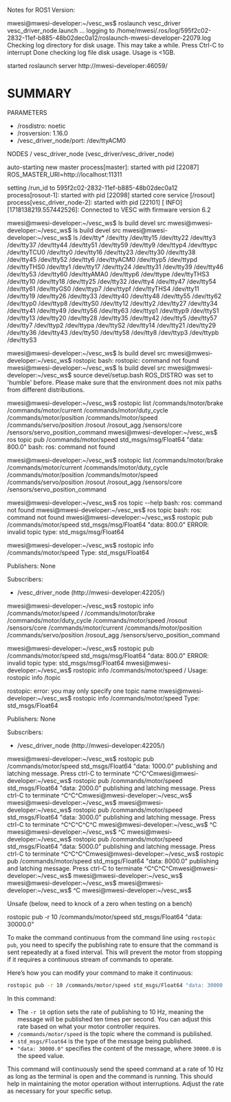 Notes for ROS1 Version:

mwesi@mwesi-developer:~/vesc_ws$ roslaunch vesc_driver vesc_driver_node.launch
... logging to /home/mwesi/.ros/log/595f2c02-2832-11ef-b885-48b02dec0a12/roslaunch-mwesi-developer-22079.log
Checking log directory for disk usage. This may take a while.
Press Ctrl-C to interrupt
Done checking log file disk usage. Usage is <1GB.

started roslaunch server http://mwesi-developer:46059/

SUMMARY
========

PARAMETERS
 * /rosdistro: noetic
 * /rosversion: 1.16.0
 * /vesc_driver_node/port: /dev/ttyACM0

NODES
  /
    vesc_driver_node (vesc_driver/vesc_driver_node)

auto-starting new master
process[master]: started with pid [22087]
ROS_MASTER_URI=http://localhost:11311

setting /run_id to 595f2c02-2832-11ef-b885-48b02dec0a12
process[rosout-1]: started with pid [22098]
started core service [/rosout]
process[vesc_driver_node-2]: started with pid [22101]
[ INFO] [1718138219.557442526]: Connected to VESC with firmware version 6.2


mwesi@mwesi-developer:~/vesc_ws$ ls
build  devel  src
mwesi@mwesi-developer:~/vesc_ws$ ls
build  devel  src
mwesi@mwesi-developer:~/vesc_ws$ ls /dev/tty*
/dev/tty    /dev/tty15  /dev/tty22  /dev/tty3   /dev/tty37  /dev/tty44  /dev/tty51  /dev/tty59  /dev/tty9     /dev/ttyp4  /dev/ttypc  /dev/ttyTCU0
/dev/tty0   /dev/tty16  /dev/tty23  /dev/tty30  /dev/tty38  /dev/tty45  /dev/tty52  /dev/tty6   /dev/ttyACM0  /dev/ttyp5  /dev/ttypd  /dev/ttyTHS0
/dev/tty1   /dev/tty17  /dev/tty24  /dev/tty31  /dev/tty39  /dev/tty46  /dev/tty53  /dev/tty60  /dev/ttyAMA0  /dev/ttyp6  /dev/ttype  /dev/ttyTHS3
/dev/tty10  /dev/tty18  /dev/tty25  /dev/tty32  /dev/tty4   /dev/tty47  /dev/tty54  /dev/tty61  /dev/ttyGS0   /dev/ttyp7  /dev/ttypf  /dev/ttyTHS4
/dev/tty11  /dev/tty19  /dev/tty26  /dev/tty33  /dev/tty40  /dev/tty48  /dev/tty55  /dev/tty62  /dev/ttyp0    /dev/ttyp8  /dev/ttyS0
/dev/tty12  /dev/tty2   /dev/tty27  /dev/tty34  /dev/tty41  /dev/tty49  /dev/tty56  /dev/tty63  /dev/ttyp1    /dev/ttyp9  /dev/ttyS1
/dev/tty13  /dev/tty20  /dev/tty28  /dev/tty35  /dev/tty42  /dev/tty5   /dev/tty57  /dev/tty7   /dev/ttyp2    /dev/ttypa  /dev/ttyS2
/dev/tty14  /dev/tty21  /dev/tty29  /dev/tty36  /dev/tty43  /dev/tty50  /dev/tty58  /dev/tty8   /dev/ttyp3    /dev/ttypb  /dev/ttyS3


mwesi@mwesi-developer:~/vesc_ws$ ls
build  devel  src
mwesi@mwesi-developer:~/vesc_ws$ rostopic
bash: rostopic: command not found
mwesi@mwesi-developer:~/vesc_ws$ ls
build  devel  src
mwesi@mwesi-developer:~/vesc_ws$ source devel/setup.bash 
ROS_DISTRO was set to 'humble' before. Please make sure that the environment does not mix paths from different distributions.

mwesi@mwesi-developer:~/vesc_ws$ rostopic list
/commands/motor/brake
/commands/motor/current
/commands/motor/duty_cycle
/commands/motor/position
/commands/motor/speed
/commands/servo/position
/rosout
/rosout_agg
/sensors/core
/sensors/servo_position_command
mwesi@mwesi-developer:~/vesc_ws$ ros topic pub /commands/motor/speed std_msgs/msg/Float64 "data: 800.0"
bash: ros: command not found

mwesi@mwesi-developer:~/vesc_ws$ rostopic list
/commands/motor/brake
/commands/motor/current
/commands/motor/duty_cycle
/commands/motor/position
/commands/motor/speed
/commands/servo/position
/rosout
/rosout_agg
/sensors/core
/sensors/servo_position_command

mwesi@mwesi-developer:~/vesc_ws$ ros topic --help
bash: ros: command not found
mwesi@mwesi-developer:~/vesc_ws$ ros topic 
bash: ros: command not found
mwesi@mwesi-developer:~/vesc_ws$ rostopic pub /commands/motor/speed std_msgs/msg/Float64 "data: 800.0"
ERROR: invalid topic type: std_msgs/msg/Float64

mwesi@mwesi-developer:~/vesc_ws$ rostopic info /commands/motor/speed
Type: std_msgs/Float64

Publishers: None

Subscribers: 
 * /vesc_driver_node (http://mwesi-developer:42205/)


mwesi@mwesi-developer:~/vesc_ws$ rostopic info /commands/motor/speed /
/commands/motor/brake            /commands/motor/duty_cycle       /commands/motor/speed            /rosout                          /sensors/core
/commands/motor/current          /commands/motor/position         /commands/servo/position         /rosout_agg                      /sensors/servo_position_command


mwesi@mwesi-developer:~/vesc_ws$ rostopic pub /commands/motor/speed std_msgs/msg/Float64 "data: 800.0"
ERROR: invalid topic type: std_msgs/msg/Float64
mwesi@mwesi-developer:~/vesc_ws$ rostopic info /commands/motor/speed /
Usage: rostopic info /topic

rostopic: error: you may only specify one topic name
mwesi@mwesi-developer:~/vesc_ws$ rostopic info /commands/motor/speed 
Type: std_msgs/Float64

Publishers: None

Subscribers: 
 * /vesc_driver_node (http://mwesi-developer:42205/)


mwesi@mwesi-developer:~/vesc_ws$ rostopic pub /commands/motor/speed std_msgs/Float64 "data: 1000.0" 
publishing and latching message. Press ctrl-C to terminate
^C^C^Cmwesi@mwesi-developer:~/vesc_ws$ rostopic pub /commands/motor/speed std_msgs/Float64 "data: 2000.0" 
publishing and latching message. Press ctrl-C to terminate
^C^C^Cmwesi@mwesi-developer:~/vesc_ws$ 
mwesi@mwesi-developer:~/vesc_ws$ 
mwesi@mwesi-developer:~/vesc_ws$ rostopic pub /commands/motor/speed std_msgs/Float64 "data: 3000.0" 
publishing and latching message. Press ctrl-C to terminate
^C^C^C^C^C
mwesi@mwesi-developer:~/vesc_ws$ ^C
mwesi@mwesi-developer:~/vesc_ws$ ^C
mwesi@mwesi-developer:~/vesc_ws$ rostopic pub /commands/motor/speed std_msgs/Float64 "data: 5000.0" 
publishing and latching message. Press ctrl-C to terminate
^C^C^C^Cmwesi@mwesi-developer:~/vesc_ws$ rostopic pub /commands/motor/speed std_msgs/Float64 "data: 8000.0" 
publishing and latching message. Press ctrl-C to terminate
^C^C^C^Cmwesi@mwesi-developer:~/vesc_ws$ 
mwesi@mwesi-developer:~/vesc_ws$ 
mwesi@mwesi-developer:~/vesc_ws$ 
mwesi@mwesi-developer:~/vesc_ws$ ^C
mwesi@mwesi-developer:~/vesc_ws$ 

Unsafe (below, need to knock of a zero when testing on a bench)


rostopic pub -r 10 /commands/motor/speed std_msgs/Float64 "data: 30000.0"

To make the command continuous from the command line using `rostopic pub`, you need to specify the publishing rate to ensure that the command is sent repeatedly at a fixed interval. This will prevent the motor from stopping if it requires a continuous stream of commands to operate.

Here’s how you can modify your command to make it continuous:

```bash
rostopic pub -r 10 /commands/motor/speed std_msgs/Float64 "data: 30000.0"
```

In this command:
- The `-r 10` option sets the rate of publishing to 10 Hz, meaning the message will be published ten times per second. You can adjust this rate based on what your motor controller requires.
- `/commands/motor/speed` is the topic where the command is published.
- `std_msgs/Float64` is the type of the message being published.
- `"data: 30000.0"` specifies the content of the message, where `30000.0` is the speed value.

This command will continuously send the speed command at a rate of 10 Hz as long as the terminal is open and the command is running. This should help in maintaining the motor operation without interruptions. Adjust the rate as necessary for your specific setup.

